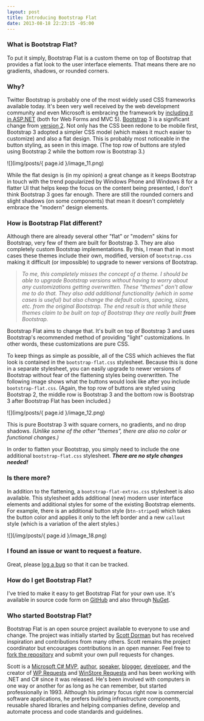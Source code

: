 ```yaml
---
layout: post
title: Introducing Bootstrap Flat
date: 2013-08-18 22:23:15 -05:00
---
```


### What is Bootstrap Flat?

To put it simply, Bootstrap Flat is a custom theme on top of Bootstrap that provides a flat look to the user interface elements. That means there are no gradients, shadows, or rounded corners.

### Why?

Twitter Bootstrap is probably one of the most widely used CSS frameworks available today. It's been very well received by the web development community and even Microsoft is embracing the framework by [including it in ASP.NET](http://www.asp.net/vnext/overview/latest/release-notes) (both for Web Forms and MVC 5). [Bootstrap](http://getbootstrap.com/) 3 is a significant change from [version 2](http://getbootstrap.com/2.3.2/). Not only has the CSS been redone to be mobile first, Bootstrap 3 adopted a simpler CSS model (which makes it much easier to customize) and also a flat design. This is probably most noticeable in the button styling, as seen in this image. (The top row of buttons are styled using Bootstrap 2 while the bottom row is Bootstrap 3.)

![](img/posts/{ page.id }/image_11.png)

While the flat design is (in my opinion) a great change as it keeps Bootstrap in touch with the trend popularized by Windows Phone and Windows 8 for a flatter UI that helps keep the focus on the content being presented, I don't think Bootstrap 3 goes far enough. There are still the rounded corners and slight shadows (on some components) that mean it doesn't completely embrace the "modern" design elements.

### How is Bootstrap Flat different?

Although there are already several other "flat" or "modern" skins for Bootstrap, very few of them are built for Bootstrap 3. They are also completely custom Bootstrap implementations. By this, I mean that in most cases these themes include their own, modified, version of `bootstrap.css` making it difficult (or impossible) to upgrade to newer versions of Bootstrap. 

> *To me, this completely misses the concept of a theme. I should be able to upgrade Bootstrap versions without having to worry about any customizations getting overwritten. These "themes" don't allow me to do that. They also add additional functionality (which in some cases is useful) but also change the default colors, spacing, sizes, etc. from the original Bootstrap. The end result is that while these themes claim to be built on top of Bootstrap they are really built **from** Bootstrap.*

Bootstrap Flat aims to change that. It's built on top of Bootstrap 3 and uses Bootstrap's recommended method of providing "light" customizations. In other words, these customizations are pure CSS. 

To keep things as simple as possible, all of the CSS which achieves the flat look is contained in the `bootstrap-flat.css` stylesheet. Because this is done in a separate stylesheet, you can easily upgrade to newer versions of Bootstrap without fear of the flattening styles being overwritten. The following image shows what the buttons would look like after you include `bootstrap-flat.css`. (Again, the top row of buttons are styled using Bootstrap 2, the middle row is Bootstrap 3 and the bottom row is Bootstrap 3 after Bootstrap Flat has been included.)

![](img/posts/{ page.id }/image_12.png)

This is pure Bootstrap 3 with square corners, no gradients, and no drop shadows. *(Unlike some of the other "themes", there are also no color or functional changes.)*

In order to flatten your Bootstrap, you simply need to include the one additional `bootstrap-flat.css` stylesheet. ***There are no style changes needed!***

### Is there more?

In addition to the flattening, a `bootstrap-flat-extras.css` stylesheet is also available. This stylesheet adds additional (new) modern user interface elements and additional styles for some of the existing Bootstrap elements. For example, there is an additional button style (`btn-striped`) which takes the button color and applies it only to the left border and a new `callout` style (which is a variation of the alert styles.)

![](/img/posts/{ page.id }/image_18.png)

### I found an issue or want to request a feature.

Great, please [log a bug](https://github.com/scottdorman/bootstrap-flat/issues/new) so that it can be tracked.

### How do I get Bootstrap Flat?

I've tried to make it easy to get Bootstrap Flat for your own use. It's available in source code form on [GitHub](https://github.com/scottdorman/bootstrap-flat) and also through [NuGet](https://www.nuget.org/packages/Twitter.Bootstrap.Flat).

### Who started Bootstrap Flat?

Bootstrap Flat is an open source project available to everyone to use and change. The project was initially started by [Scott Dorman](http://about.me/scottdorman) but has received inspiration and contributions from many others. Scott remains the project coordinator but encourages contributions in an open manner. Feel free to [fork the repository](https://github.com/scottdorman/bootstrap-flat/fork) and submit your own pull requests for changes. 

Scott is a [Microsoft C# MVP](https://mvp.microsoft.com/en-us/PublicProfile/4014220), [author](http://amzn.to/28ILhnG), [speaker](http://speakerrate.com/scottdorman), [blogger](scottdorman.github.io), [developer](http://scottdorman.azurewebsites.net/), and the creator of [WP Requests](http://wprequests.uservoice.com/) and [WinStore Requests](http://winstorerequests.uservoice.com/) and has been working with .NET and C# since it was released. He's been involved with computers in one way or another for as long as he can remember, but started professionally in 1993. Although his primary focus right now is commercial software applications, he prefers building infrastructure components, reusable shared libraries and helping companies define, develop and automate process and code standards and guidelines.
